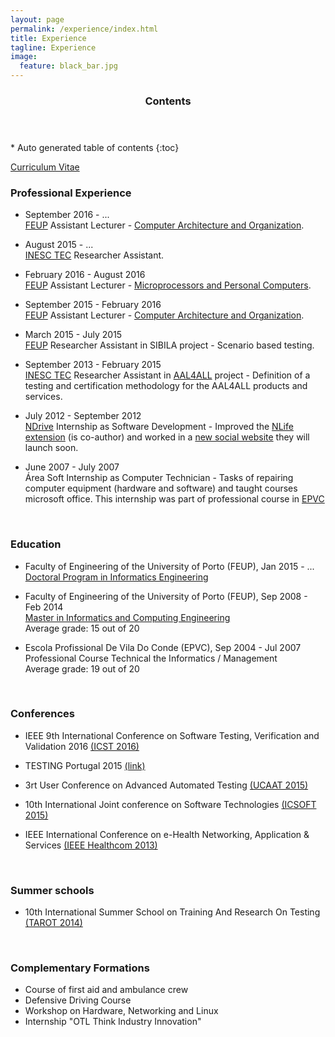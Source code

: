```yaml
---
layout: page
permalink: /experience/index.html
title: Experience
tagline: Experience
image:
  feature: black_bar.jpg
---
```


<section id="table-of-contents" class="toc">
  <header>
    <h3>Contents</h3>
  </header>
<div id="drawer" markdown="1">
*  Auto generated table of contents
{:toc}
</div> 
</section><!-- /#table-of-contents -->


<a href="cv.pdf"><i class="icon-pdf"></i> Curriculum Vitae</a>



### Professional Experience

* September 2016 - ... <br/>
[FEUP](http://www.fe.up.pt/) Assistant Lecturer - [Computer Architecture and Organization](https://sigarra.up.pt/feup/en/UCURR_GERAL.FICHA_UC_VIEW?pv_ocorrencia_id=384925). 

* August 2015 - ... <br/>
[INESC TEC](http://www.inescporto.pt/) Researcher Assistant. 

* February 2016 - August 2016 <br/>
[FEUP](http://www.fe.up.pt/) Assistant Lecturer - [Microprocessors and Personal Computers](https://sigarra.up.pt/feup/en/UCURR_GERAL.FICHA_UC_VIEW?pv_ocorrencia_id=368695). 

* September 2015 - February 2016 <br/>
[FEUP](http://www.fe.up.pt/) Assistant Lecturer - [Computer Architecture and Organization](https://sigarra.up.pt/feup/en/UCURR_GERAL.FICHA_UC_VIEW?pv_ocorrencia_id=368691). 

* March 2015 - July 2015 <br/>
[FEUP](http://www.fe.up.pt/) Researcher Assistant in SIBILA project - Scenario based testing. 

* September 2013 - February 2015 <br/>
[INESC TEC](http://www.inescporto.pt/) Researcher Assistant in  [AAL4ALL](http://www.aal4all.org) project - Definition of a testing and certification methodology for the AAL4ALL products and services. 

* July 2012 - September 2012 <br/>
[NDrive](http://www.ndrive.com) Internship as Software Development - Improved the [NLife extension](https://chrome.google.com/webstore/detail/nlife/iokmohhpmkdchcmibndkndcpbdlkocon) (is co-author) and worked in a [new social website](http://nlife.ndrive.com) they will launch soon.

* June 2007 - July 2007 <br/>
Área Soft Internship as Computer Technician -  Tasks of repairing computer equipment (hardware and software) and taught courses microsoft office. This internship was part of professional course in [EPVC](http://www.epviladoconde.com)


<br/>

### Education

* Faculty of Engineering of the University of Porto (FEUP), Jan 2015 - ... <br/>
[Doctoral Program in Informatics Engineering](https://sigarra.up.pt/feup/en/CUR_GERAL.CUR_VIEW?pv_curso_id=679&pv_ano_lectivo=2015&pv_origem=CUR) 

* Faculty of Engineering of the University of Porto (FEUP), Sep 2008 - Feb 2014 <br/>
[Master in Informatics and Computing Engineering](http://sigarra.up.pt/feup/en/cur_geral.cur_view?pv_ano_lectivo=2013&pv_origem=CUR&pv_tipo_cur_sigla=MI&pv_curso_id=742) <br/>
Average grade: 15 out of 20

* Escola Profissional De Vila Do Conde (EPVC), Sep 2004 - Jul 2007 <br/>
Professional Course Technical the Informatics / Management<br/>
Average grade: 19 out of 20


<br/>

### Conferences

* IEEE 9th International Conference on Software Testing, Verification and Validation 2016 [(ICST 2016)](https://www.cs.uic.edu/~icst2016/)

* TESTING Portugal 2015 [(link)](http://www.cvent.com/events/testing-portugal-2015/event-summary-a1a41d7f08674008b58e43454bb9f54a.aspx)

* 3rt User Conference on Advanced Automated Testing [(UCAAT 2015)](http://ucaat.etsi.org/2015/index.html)

* 10th International Joint conference on Software Technologies [(ICSOFT 2015)](http://www.icsoft.org/Home.aspx?y=2015/)

* IEEE International Conference on e-Health Networking, Application & Services [(IEEE Healthcom 2013)](http://www.ieee-healthcom.org/2013/)

<br/>

### Summer schools

* 10th International Summer School on Training And Research On Testing [(TAROT 2014)](http://tarot2014.fe.up.pt/)

<br/>

### Complementary Formations

* Course of first aid and ambulance crew
* Defensive Driving Course
* Workshop on Hardware, Networking and Linux
* Internship "OTL Think Industry Innovation"



